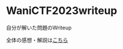 # WaniCTF2023writeup
自分が解いた問題のWriteup

全体の感想・解説は[こちら](https://shinchankosen.hatenadiary.jp/entry/2023/05/06/190407)
